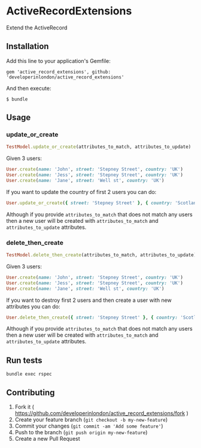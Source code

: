 # ActiveRecordExtensions

Extend the ActiveRecord

## Installation

Add this line to your application's Gemfile:

    gem 'active_record_extensions', github: 'developerinlondon/active_record_extensions'

And then execute:

    $ bundle

## Usage

### update_or_create
```ruby
TestModel.update_or_create(attributes_to_match, attributes_to_update)
```
Given 3 users:
```ruby
User.create(name: 'John', street: 'Stepney Street', country: 'UK')
User.create(name: 'Jess', street: 'Stepney Street', country: 'UK')
User.create(name: 'Jane', street: 'Well st', country: 'UK')
```
If you want to update the country of first 2 users you can do:
```ruby
User.update_or_create({ street: 'Stepney Street' }, { country: 'Scotland'})
```
Although if you provide `attributes_to_match` that does not match any users then a new user will be created with `attributes_to_match` and `attributes_to_update` attributes.


### delete_then_create
```ruby
TestModel.delete_then_create(attributes_to_match, attributes_to_update)
```
Given 3 users:
```ruby
User.create(name: 'John', street: 'Stepney Street', country: 'UK')
User.create(name: 'Jess', street: 'Stepney Street', country: 'UK')
User.create(name: 'Jane', street: 'Well st', country: 'UK')
```
If you want to destroy first 2 users and then create a user with new attributes you can do:
```ruby
User.delete_then_create({ street: 'Stepney Street' }, { country: 'Scotland'})
```
Although if you provide `attributes_to_match` that does not match any users then a new user will be created with `attributes_to_match` and `attributes_to_update` attributes.

## Run tests
`bundle exec rspec`

## Contributing

1. Fork it ( https://github.com/developerinlondon/active_record_extensions/fork )
2. Create your feature branch (`git checkout -b my-new-feature`)
3. Commit your changes (`git commit -am 'Add some feature'`)
4. Push to the branch (`git push origin my-new-feature`)
5. Create a new Pull Request
